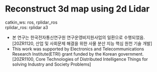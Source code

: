 # Reconstruct 3d map using 2d Lidar

catkin_ws: ros, rplidar_ros  
rplidar_ros: rplidar a3
  
  
  
- 본 연구는 한국전자통신연구원 연구운영비지원사업의 일환으로 수행되었음. [20ZR1120, 산업 및 사회문제 해결을 위한 사물 분산 지능 핵심 원천 기술 개발]
- This work was supported by Electronics and Telecommunications Research Institute(ETRI) grant funded by the Korean government. [20ZR1100, Core Technologies of Distributed Intelligence Things for solving Industry and Society Problems]
